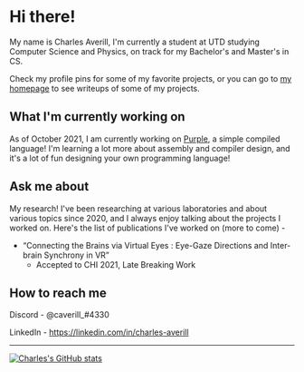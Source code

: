# Hi there!
My name is Charles Averill, I'm currently a student at UTD studying Computer Science and Physics, on track for my Bachelor's and Master's in CS.

Check my profile pins for some of my favorite projects, or you can go to [my homepage](https://charlesaverill.github.io/) to see writeups of some of my projects. 

## What I'm currently working on

As of October 2021, I am currently working on [Purple](https://github.com/CharlesAverill/Purple), a simple compiled language! I'm learning a lot more about assembly and compiler design, and it's a lot of fun designing your own programming language!

## Ask me about

My research! I've been researching at various laboratories and about various topics since 2020, and I always enjoy talking about the projects I worked on. Here's the list of publications I've worked on (more to come) - 
- “Connecting the Brains via Virtual Eyes : Eye-Gaze Directions and Inter-brain Synchrony in VR”
  - Accepted to CHI 2021, Late Breaking Work

## How to reach me

Discord - @caverill_#4330

LinkedIn - https://linkedin.com/in/charles-averill

---

[![Charles's GitHub stats](https://github-readme-stats.vercel.app/api?username=CharlesAverill&theme=radical&show_icons=true&count_private=true)](https://github.com/anuraghazra/github-readme-stats)

<!--
**CharlesAverill/CharlesAverill** is a ✨ _special_ ✨ repository because its `README.md` (this file) appears on your GitHub profile.

Here are some ideas to get you started:

- 🔭 I’m currently working on ...
- 🌱 I’m currently learning ...
- 👯 I’m looking to collaborate on ...
- 🤔 I’m looking for help with ...
- 💬 Ask me about ...
- 📫 How to reach me: ...
- 😄 Pronouns: ...
- ⚡ Fun fact: ...
-->

